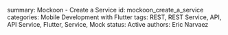 summary: Mockoon - Create a Service
id: mockoon_create_a_service
categories: Mobile Development with Flutter
tags: REST, REST Service, API, API Service, Flutter, Service, Mock
status:  Active
authors: Eric Narvaez
